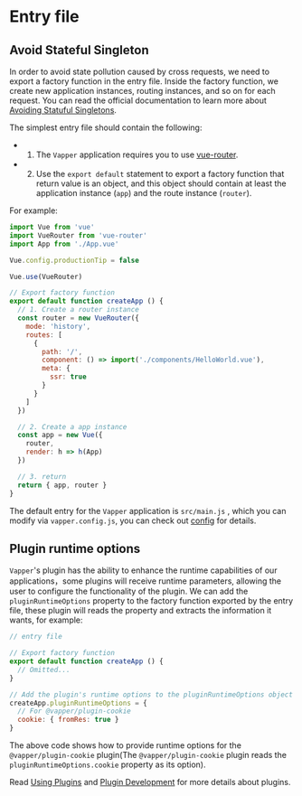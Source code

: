 # Entry file

## Avoid Stateful Singleton

In order to avoid state pollution caused by cross requests, we need to export a factory function in the entry file. Inside the factory function, we create new application instances, routing instances, and so on for each request. You can read the official documentation to learn more about [Avoiding Statuful Singletons](https://ssr.vuejs.org/guide/structure.html#avoid-stateful-singletons).

The simplest entry file should contain the following:

- 1. The `Vapper` application requires you to use [vue-router](https://router.vuejs.org/).
- 2. Use the `export default` statement to export a factory function that return value is an object, and this object should contain at least the application instance (`app`) and the route instance (`router`).

For example:

```js
import Vue from 'vue'
import VueRouter from 'vue-router'
import App from './App.vue'

Vue.config.productionTip = false

Vue.use(VueRouter)

// Export factory function
export default function createApp () {
  // 1. Create a router instance
  const router = new VueRouter({
    mode: 'history',
    routes: [
      {
        path: '/',
        component: () => import('./components/HelloWorld.vue'),
        meta: {
          ssr: true
        }
      }
    ]
  })

  // 2. Create a app instance
  const app = new Vue({
    router,
    render: h => h(App)
  })

  // 3. return
  return { app, router }
}
```

The default entry for the `Vapper` application is `src/main.js` , which you can modify via `vapper.config.js`, you can check out [config]() for details.

## Plugin runtime options

`Vapper`'s plugin has the ability to enhance the runtime capabilities of our applications，some plugins will receive runtime parameters, allowing the user to configure the functionality of the plugin. We can add the `pluginRuntimeOptions` property to the factory function exported by the entry file, these plugin will reads the property and extracts the information it wants, for example:

```js {8-12}
// entry file

// Export factory function
export default function createApp () {
  // Omitted...
}

// Add the plugin's runtime options to the pluginRuntimeOptions object
createApp.pluginRuntimeOptions = {
  // For @vapper/plugin-cookie
  cookie: { fromRes: true }
}
```

The above code shows how to provide runtime options for the `@vapper/plugin-cookie` plugin(The `@vapper/plugin-cookie` plugin reads the `pluginRuntimeOptions.cookie` property as its option).

Read [Using Plugins](/using-plugin.html#official-plugins) and [Plugin Development](/zh/write-plugin.html) for more details about plugins.

